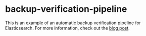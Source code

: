 # backup-verification-pipeline

This is an example of an automatic backup verification pipeline for
Elasticsearch. For more information, check out the [blog post].

[blog post]: https://jsherz.com/elasticsearch/snapshots/backup/codebuild/docker/2019/06/08/automating-backup-verification-for-elasticsearch.html 
